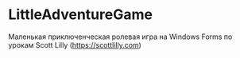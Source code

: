 # LittleAdventureGame
Маленькая приключенческая ролевая игра на Windows Forms по урокам Scott Lilly (https://scottlilly.com)
